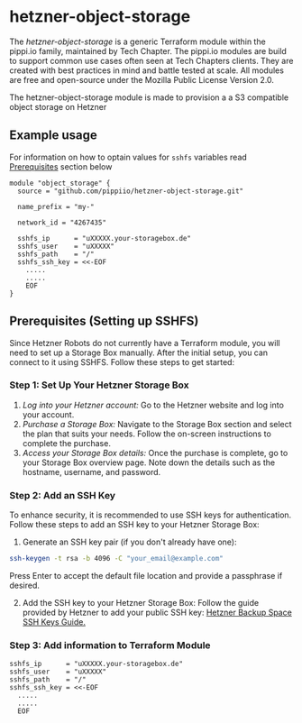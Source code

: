 # hetzner-object-storage
The _hetzner-object-storage_ is a generic Terraform module within the pippi.io family, maintained by Tech Chapter. The pippi.io modules are build to support common use cases often seen at Tech Chapters clients. They are created with best practices in mind and battle tested at scale. All modules are free and open-source under the Mozilla Public License Version 2.0.

The hetzner-object-storage module is made to provision a a S3 compatible object storage on Hetzner

## Example usage
For information on how to optain values for `sshfs` variables read [Prerequisites](#prerequisites-setting-up-sshfs) section below
```hcl
module "object_storage" {
  source = "github.com/pippiio/hetzner-object-storage.git"

  name_prefix = "my-"

  network_id = "4267435"

  sshfs_ip      = "uXXXXX.your-storagebox.de"
  sshfs_user    = "uXXXXX"
  sshfs_path    = "/"
  sshfs_ssh_key = <<-EOF
    .....
    .....
    EOF
}
```

## Prerequisites (Setting up SSHFS)
Since Hetzner Robots do not currently have a Terraform module, you will need to set up a Storage Box manually. After the initial setup, you can connect to it using SSHFS. Follow these steps to get started:

### Step 1: Set Up Your Hetzner Storage Box
1. *Log into your Hetzner account:* Go to the Hetzner website and log into your account.
2. *Purchase a Storage Box:* Navigate to the Storage Box section and select the plan that suits your needs. Follow the on-screen instructions to complete the purchase.
3. *Access your Storage Box details:* Once the purchase is complete, go to your Storage Box overview page. Note down the details such as the hostname, username, and password.

### Step 2: Add an SSH Key
To enhance security, it is recommended to use SSH keys for authentication. Follow these steps to add an SSH key to your Hetzner Storage Box:

1. Generate an SSH key pair (if you don't already have one):
```bash
ssh-keygen -t rsa -b 4096 -C "your_email@example.com"
```
Press Enter to accept the default file location and provide a passphrase if desired.

2. Add the SSH key to your Hetzner Storage Box:
Follow the guide provided by Hetzner to add your public SSH key: [Hetzner Backup Space SSH Keys Guide.](https://docs.hetzner.com/robot/storage-box/backup-space-ssh-keys/)

### Step 3: Add information to Terraform Module
```hcl
sshfs_ip      = "uXXXXX.your-storagebox.de"
sshfs_user    = "uXXXXX"
sshfs_path    = "/"
sshfs_ssh_key = <<-EOF
  .....
  .....
  EOF
```

<!-- BEGIN_TF_DOCS -->
<!-- END_TF_DOCS -->
